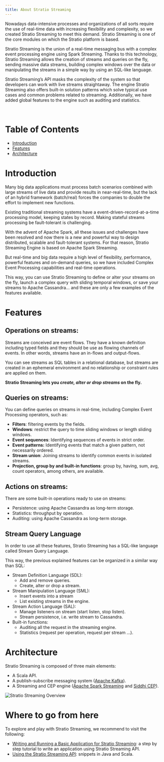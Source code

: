 ```yaml
---
title: About Stratio Streaming
---
```


Nowadays data-intensive processes and organizations of all sorts require the use of real-time data 
with increasing flexibility and complexity, so we created Stratio Streaming to meet this demand. 
Stratio Streaming is one of the core modules on which the Stratio platform is based.

Stratio Streaming is the union of a real-time messaging bus with a complex event processing engine 
using Spark Streaming. Thanks to this technology, Stratio Streaming allows the creation of streams 
and queries on the fly, sending massive data streams, building complex windows over the data or 
manipulating the streams in a simple way by using an SQL-like language.

Stratio Streaming’s API masks the complexity of the system so that developers can work with live 
streams straightaway. The engine Stratio Streaming also offers built-in solution patterns which 
solve typical use cases and common problems related to streaming. Additionally, we have added global 
features to the engine such as auditing and statistics.

 

Table of Contents
=================

-   [Introduction](#introduction)
-   [Features](#features)
-   [Architecture](#architecture)

Introduction
============

Many big data applications must process batch scenarios combined with large streams of live data and 
provide results in near-real-time, but the lack of an hybrid framework (batch/real) forces the companies 
to double the effort to implement new functions.

Existing traditional streaming systems have a event-driven-record-at-a-time processing model, keeping 
states by record. Making stateful streams processing be fault-tolerant is challenging.

With the advent of Apache Spark, all these issues and challenges have been resolved and now there is a 
new and powerful way to design distributed, scalable and fault-tolerant systems. For that reason, Stratio 
Streaming Engine is based on Apache Spark Streaming.

But real-time and big data require a high level of flexibility, performance, powerful features and 
on-demand queries, so we have included Complex Event Processing capabilities and real-time operations.

This way, you can use Stratio Streaming to define or alter your streams on the fly, launch a complex 
query with sliding temporal windows, or save your streams to Apache Cassandra… and these are only a few 
examples of the features available.

Features
========

Operations on streams:
----------------------

Streams are conceived are event flows. They have a known definition including typed fields and they should 
be use as flowing channels of events. In other words, streams have an in-flows and output-flows.

You can see streams as SQL tables in a relational database, but streams are created in an ephemeral environment 
and no relationship or constraint rules are applied on them.

**Stratio Streaming lets you *create, alter or drop streams* on the fly.**

Queries on streams:
-------------------

You can define queries on streams in real-time, including Complex Event Processing operators, such as:

-   **Filters**: filtering events by the fields.
-   **Windows**: restrict the query to time sliding windows or length sliding windows.
-   **Event sequences**: Identifying sequences of events in strict order.
-   **Event patterns:** Identifying events that match a given pattern, not necessarily ordered.
-   **Stream union**: Joining streams to identify common events in isolated streams.
-   **Projection, group by and built-in functions**: group by, having, sum, avg, count operators, among others, are available.

Actions on streams:
-------------------

There are some built-in operations ready to use on streams:

-   Persistence: using Apache Cassandra as long-term storage.
-   Statistics: throughput by operation.
-   Auditing: using Apache Cassandra as long-term storage.

Stream Query Language
---------------------

In order to use all these features, Stratio Streaming has a SQL-like language called Stream Query Language.

This way, the previous explained features can be organized in a similar way than SQL:

-   Stream Definition Language (SDL):
    -   Add and remove queries.
    -   Create, alter or drop a stream.
-   Stream Manipulation Language (SML):
    -   Insert events into a stream
    -   List existing streams in the engine.
-   Stream Action Language (SAL):
    -   Manage listeners on stream (start listen, stop listen).
    -   Stream persistence, i.e. write stream to Cassandra.
-   Built-in functions:
    -   Auditing all the request in the streaming engine.
    -   Statistics (request per operation, request per stream …).

Architecture
============

Stratio Streaming is composed of three main elements:

-   A Scala API.
-   A publish-subscribe messaging system ([Apache Kafka](http://kafka.apache.org/)).
-   A Streaming and CEP engine ([Apache Spark Streaming](http://spark.apache.org/) and [Siddhi CEP](http://siddhi.sourceforge.net/)).

![Stratio Streaming Overview](http://www.openstratio.org/wp-content/uploads/2014/04/stratio_streaming_overview.png)

Where to go from here
=====================

To explore and play with Stratio Streaming, we recommend to visit the following:

-   [Writing and Running a Basic Application for Stratio Streaming](basic-application.html "Writing and Running a Basic Application for Stratio Streaming"): a step by step tutorial to write an application using Stratio Streaming API.
-   [Using the Stratio Streaming API](using-streaming-api-examples.html "Using the Stratio Streaming API"): snippets in Java and Scala.
